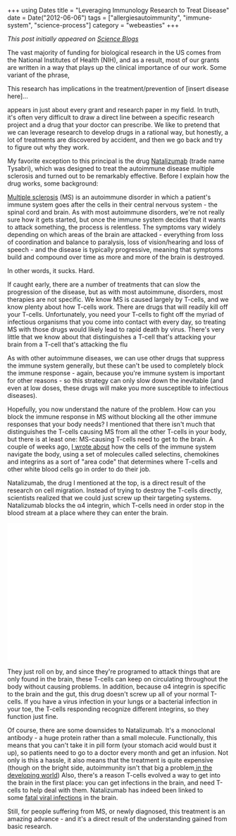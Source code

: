 +++
using Dates
title = "Leveraging Immunology Research to Treat Disease"
date = Date("2012-06-06")
tags = ["allergiesautoimmunity", "immune-system", "science-process"]
category = "webeasties"
+++

_This post initially appeared on [Science Blogs](http://scienceblogs.com/webeasties)_

The vast majority of funding for biological research in the US comes from the National Institutes of Health (NIH), and as a result, most of our grants are written in a way that plays up the clinical importance of our work. Some variant of the phrase,

This research has implications in the treatment/prevention of [insert disease here]...

appears in just about every grant and research paper in my field. In truth, it's often very difficult to draw a direct line between a specific research project and a drug that your doctor can prescribe. We like to pretend that we can leverage research to develop drugs in a rational way, but honestly, a lot of treatments are discovered by accident, and then we go back and try to figure out why they work.

My favorite exception to this principal is the drug [Natalizumab](http://en.wikipedia.org/wiki/Natalizumab) (trade name Tysabri), which was designed to treat the autoimmune disease multiple sclerosis and turned out to be remarkably effective. Before I explain how the drug works, some background:

[Multiple sclerosis](http://www.ncbi.nlm.nih.gov/pubmedhealth/PMH0001747/) (MS) is an autoimmune disorder in which a patient's immune system goes after the cells in their central nervous system - the spinal cord and brain. As with most autoimmune disorders, we're not really sure how it gets started, but once the immune system decides that it wants to attack something, the process is relentless. The symptoms vary widely depending on which areas of the brain are attacked - everything from loss of coordination and balance to paralysis, loss of vision/hearing and loss of speech - and the disease is typically progressive, meaning that symptoms build and compound over time as more and more of the brain is destroyed.

In other words, it sucks. Hard.

If caught early, there are a number of treatments that can slow the progression of the disease, but as with most autoimmune, disorders, most therapies are not specific. We know MS is caused largely by T-cells, and we know plenty about how T-cells work. There are drugs that will readily kill off your T-cells. Unfortunately, you need your T-cells to fight off the myriad of infectious organisms that you come into contact with every day, so treating MS with those drugs would likely lead to rapid death by virus. There's very little that we know about that distinguishes a T-cell that's attacking your brain from a T-cell that's attacking the flu

As with other autoimmune diseases, we can use other drugs that suppress the immune system generally, but these can't be used to completely block the immune response - again, because you're immune system is important for other reasons - so this strategy can only slow down the inevitable (and even at low doses, these drugs will make you more susceptible to infectious diseases).

Hopefully, you now understand the nature of the problem. How can you block the immune response in MS without blocking all the other immune responses that your body needs? I mentioned that there isn't much that distinguishes the T-cells causing MS from all the other T-cells in your body, but there is at least one: MS-causing T-cells need to get to the brain. A couple of weeks ago, [I wrote about](http://scienceblogs.com/webeasties/2012/05/25/how-the-immune-system-get-where-it-needs-to-go/) how the cells of the immune system navigate the body, using a set of molecules called selectins, chemokines and integrins as a sort of "area code" that determines where T-cells and other white blood cells go in order to do their job.

Natalizumab, the drug I mentioned at the top, is a direct result of the research on cell migration. Instead of trying to destroy the T-cells directly, scientists realized that we could just screw up their targeting systems. Natalizumab blocks the α4 integrin, which T-cells need in order stop in the blood stream at a place where they can enter the brain.

<iframe width="420" height="315" src="[http://www.youtube.com/embed/yChFz3_td4A](http://www.youtube.com/embed/yChFz3_td4A)" frameborder="0" allowfullscreen></iframe>

They just roll on by, and since they're programed to attack things that are only found in the brain, these T-cells can keep on circulating throughout the body without causing problems. In addition, because α4 integrin is specific to the brain and the gut, this drug doesn't screw up all of your normal T-cells. If you have a virus infection in your lungs or a bacterial infection in your toe, the T-cells responding recognize different integrins, so they function just fine.

Of course, there are some downsides to Natalizumab. It's a monoclonal antibody - a huge protein rather than a small molecule. Functionally, this means that you can't take it in pill form (your stomach acid would bust it up), so patients need to go to a doctor every month and get an infusion. Not only is this a hassle, it also means that the treatment is quite expensive (though on the bright side, autoimmunity isn't that big a problem[ in the developing world](http://en.wikipedia.org/wiki/Hygiene_hypothesis)) Also, there's a reason T-cells evolved a way to get into the brain in the first place: you can get infections in the brain, and need T-cells to help deal with them. Natalizumab has indeed been linked to some [fatal viral infections](http://en.wikipedia.org/wiki/Progressive_multifocal_leukoencephalopathy) in the brain.

Still, for people suffering from MS, or newly diagnosed, this treatment is an amazing advance - and it's a direct result of the understanding gained from basic research.
 

      
  
